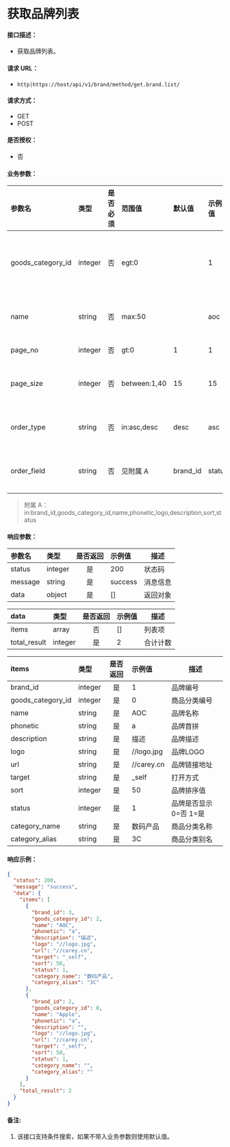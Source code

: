 # 获取品牌列表

#### 接口描述：
- 获取品牌列表。

#### 请求 URL：
- `http|https://host/api/v1/brand/method/get.brand.list/`

#### 请求方式：
- GET
- POST

#### 是否授权：
- 否

#### 业务参数：
|参数名|类型|是否必须|范围值|默认值|示例值|描述|
|:----|:---|:---:|:-----|:-----|:-----|-----|
|goods_category_id |integer |否 |egt:0 | |1 |商品分类编号 |
|name |string |否 |max:50 | |aoc |品牌名称 |
|page_no |integer |否 |gt:0 |1 |1 |页码 |
|page_size | integer|否 |between:1,40 |15 |15 |每页数量 |
|order_type |string |否 |in:asc,desc |desc |asc |排序方式 |
|order_field |string | 否|见附属 A |brand_id |status |排序字段 |

> 附属 A：
in:brand_id,goods_category_id,name,phonetic,logo,description,sort,status

#### 响应参数：
|参数名|类型|是否返回|示例值|描述|
|:-----|:-----|:---:|:-----|-----|
|status |integer |是 |200 |状态码 |
|message |string |是 |success |消息信息 |
|data |object |是 |[] |返回对象 |

|data|类型|是否返回|示例值|描述|
|:-----|:-----|:---:|:-----|-----|
|items |array |否 |[] |列表项 |
|total_result |integer |是 |2 |合计计数 |

|items|类型|是否返回|示例值|描述|
|:-----|:-----|:---:|:-----|-----|
|brand_id |integer |是 |1 |品牌编号 |
|goods_category_id |integer |是 |0 |商品分类编号 |
|name |string |是 |AOC |品牌名称 |
|phonetic |string |是 |a |品牌首拼 |
|description |string |是 |描述 |品牌描述 |
|logo |string |是 |//logo.jpg |品牌LOGO |
|url |string |是 |//carey.cn |品牌链接地址 |
|target |string |是 |&#95;self |打开方式 |
|sort |integer |是 |50 |品牌排序值 |
|status |integer |是 |1 |品牌是否显示 0=否 1=是 |
|category_name |string |是 |数码产品 |商品分类名称 |
|category_alias |string |是 |3C |商品分类别名 |

#### 响应示例：
```json
{
  "status": 200,
  "message": "success",
  "data": {
    "items": [
      {
        "brand_id": 3,
        "goods_category_id": 2,
        "name": "AOC",
        "phonetic": "a",
        "description": "描述",
        "logo": "//logo.jpg",
        "url": "//carey.cn",
        "target": "_self",
        "sort": 50,
        "status": 1,
        "category_name": "数码产品",
        "category_alias": "3C"
      },
      {
        "brand_id": 2,
        "goods_category_id": 0,
        "name": "Apple",
        "phonetic": "a",
        "description": "",
        "logo": "//logo.jpg",
        "url": "//carey.cn",
        "target": "_self",
        "sort": 50,
        "status": 1,
        "category_name": "",
        "category_alias": ""
      }
    ],
    "total_result": 2
  }
}
```

#### 备注:
1. 该接口支持条件搜索，如果不带入业务参数则使用默认值。